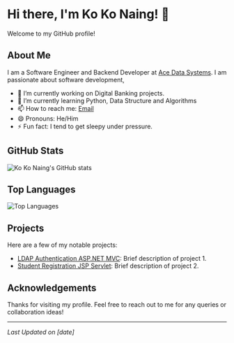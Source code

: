 # Hi there, I'm Ko Ko Naing! 👋

Welcome to my GitHub profile!

## About Me

I am a Software Engineer and Backend Developer at [Ace Data Systems](https://acedatasystems.com/). I am passionate about software development,

- 🔭 I’m currently working on Digital Banking projects.
- 🌱 I’m currently learning Python, Data Structure and Algorithms
- 📫 How to reach me: [Email](mailto:kokonai1827@gmail.com)
- 😄 Pronouns: He/Him
- ⚡ Fun fact: I tend to get sleepy under pressure.

## GitHub Stats

![Ko Ko Naing's GitHub stats](https://github-readme-stats.vercel.app/api?username=kokonaing-dev&show_icons=true&theme=radical)

## Top Languages

![Top Languages](https://github-readme-stats.vercel.app/api/top-langs/?username=kokonaing-dev&layout=compact&theme=radical)

## Projects

Here are a few of my notable projects:

- [LDAP Authentication ASP.NET MVC](https://github.com/kokonaing-dev/LDAP-Authentication-ASP.NET-MVC.git): Brief description of project 1.
- [Student Registration JSP Servlet](https://github.com/kokonaing-dev/student-registration-jsp-servlet.git): Brief description of project 2.

## Acknowledgements

Thanks for visiting my profile. Feel free to reach out to me for any queries or collaboration ideas!

---

*Last Updated on [date]*
